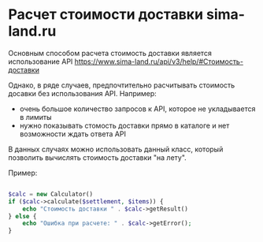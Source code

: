 # Расчет стоимости доставки sima-land.ru

Основным способом расчета стоимость доставки является использование API
https://www.sima-land.ru/api/v3/help/#Стоимость-доставки

Однако, в ряде случаев, предпочтительно расчитывать стоимость досавки без 
использования API. Например:

- очень большое количество запросов к API, которое не укладывается в лимиты
- нужно показывать стомость доставки прямо в каталоге и нет возможности ждать ответа API

В данных случаях можно использовать данный класс, который позволить вычислять 
стоимость доставки "на лету".

Пример:

```php

$calc = new Calculator()
if ($calc->calculate($settlement, $items)) {
    echo "Стоимость доставки " . $calc->getResult()
} else {
    echo "Ошибка при расчете: " . $calc->getError();
}

```





